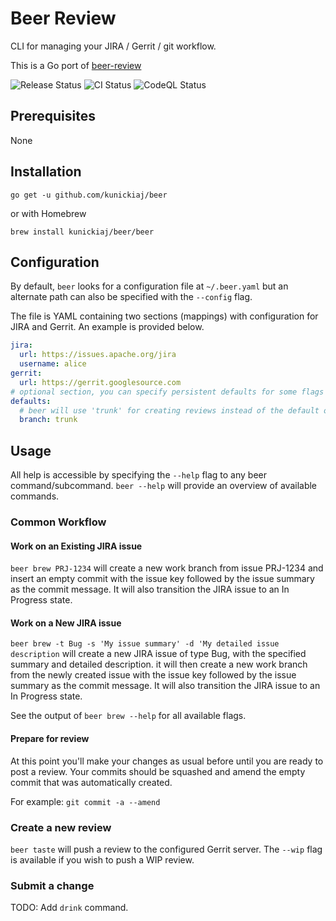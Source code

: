 # Beer Review

CLI for managing your JIRA / Gerrit / git workflow.

This is a Go port of [beer-review](https://github.com/kunickiaj/beer-review)

![Release Status](https://github.com/kunickiaj/beer/actions/workflows/release.yaml/badge.svg)
![CI Status](https://github.com/kunickiaj/beer/actions/workflows/pr.yaml/badge.svg)
![CodeQL Status](https://github.com/kunickiaj/beer/actions/workflows/codeql-analysis.yml/badge.svg)

## Prerequisites

None

## Installation

`go get -u github.com/kunickiaj/beer`

or with Homebrew

`brew install kunickiaj/beer/beer`

## Configuration

By default, `beer` looks for a configuration file at `~/.beer.yaml` but an alternate path can also be specified with the `--config` flag.

The file is YAML containing two sections (mappings) with configuration for JIRA and Gerrit. An example is provided below.

```yaml
jira:
  url: https://issues.apache.org/jira
  username: alice
gerrit:
  url: https://gerrit.googlesource.com
# optional section, you can specify persistent defaults for some flags
defaults:
  # beer will use 'trunk' for creating reviews instead of the default of 'main' 
  branch: trunk
```

## Usage

All help is accessible by specifying the `--help` flag to any beer command/subcommand. `beer --help` will provide an overview of available commands.

### Common Workflow

#### Work on an Existing JIRA issue

`beer brew PRJ-1234` will create a new work branch from issue PRJ-1234 and insert an empty commit with the issue key followed by the issue summary as the commit message. It will also transition the JIRA issue to an In Progress state.

#### Work on a New JIRA issue

`beer brew -t Bug -s 'My issue summary' -d 'My detailed issue description` will create a new JIRA issue of type Bug, with the specified summary and detailed description. it will then create a new work branch from the newly created issue with the issue key followed by the issue summary as the commit message. It will also transition the JIRA issue to an In Progress state.

See the output of `beer brew --help` for all available flags.

#### Prepare for review

At this point you'll make your changes as usual before until you are ready to post a review. Your commits should be squashed and amend the empty commit that was automatically created.

For example: `git commit -a --amend`

### Create a new review

`beer taste` will push a review to the configured Gerrit server. The `--wip` flag is available if you wish to push a WIP review.

### Submit a change

TODO: Add `drink` command.
